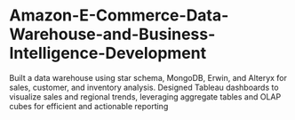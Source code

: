 # Amazon-E-Commerce-Data-Warehouse-and-Business-Intelligence-Development
Built a data warehouse using star schema, MongoDB, Erwin, and Alteryx for sales, customer, and inventory analysis. Designed Tableau dashboards to visualize sales and regional trends, leveraging aggregate tables and OLAP cubes for efficient and actionable reporting

